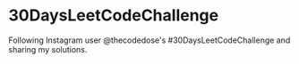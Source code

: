 # 30DaysLeetCodeChallenge
Following Instagram user @thecodedose's #30DaysLeetCodeChallenge and sharing my solutions.
